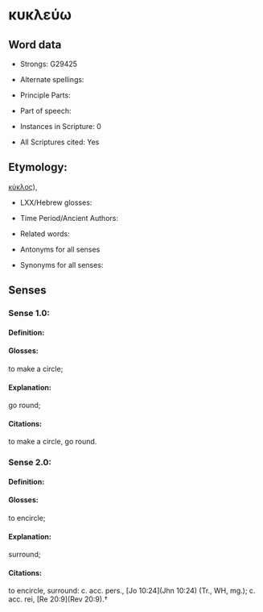 # κυκλεύω

<!-- Status: S2=NeedsEdits -->
<!-- Lexica used for edits:   -->

## Word data

* Strongs: G29425

* Alternate spellings:



* Principle Parts: 


* Part of speech: 


* Instances in Scripture: 0

* All Scriptures cited: Yes

## Etymology: 

[κύκλος]()),

* LXX/Hebrew glosses: 


* Time Period/Ancient Authors: 


* Related words: 

* Antonyms for all senses

* Synonyms for all senses: 

## Senses 

### Sense  1.0: 

#### Definition: 

#### Glosses: 

to make a circle; 

#### Explanation: 

go round; 

#### Citations: 

to make a circle, go round.

### Sense  2.0: 

#### Definition: 

#### Glosses: 

to encircle; 

#### Explanation: 

surround; 

#### Citations: 

to encircle, surround: c. acc. pers., [Jo 10:24](Jhn 10:24) (Tr., WH, mg.); c. acc. rei, [Re 20:9](Rev 20:9).†
